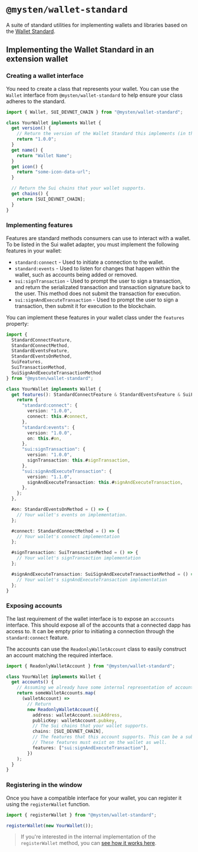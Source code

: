 # `@mysten/wallet-standard`

A suite of standard utilities for implementing wallets and libraries based on the [Wallet Standard](https://github.com/wallet-standard/wallet-standard/).

## Implementing the Wallet Standard in an extension wallet

### Creating a wallet interface

You need to create a class that represents your wallet. You can use the `Wallet` interface from `@mysten/wallet-standard` to help ensure your class adheres to the standard.

```typescript
import { Wallet, SUI_DEVNET_CHAIN } from "@mysten/wallet-standard";

class YourWallet implements Wallet {
  get version() {
    // Return the version of the Wallet Standard this implements (in this case, 1.0.0).
    return "1.0.0";
  }
  get name() {
    return "Wallet Name";
  }
  get icon() {
    return "some-icon-data-url";
  }

  // Return the Sui chains that your wallet supports.
  get chains() {
    return [SUI_DEVNET_CHAIN];
  }
}
```

### Implementing features

Features are standard methods consumers can use to interact with a wallet. To be listed in the Sui wallet adapter, you must implement the following features in your wallet:

- `standard:connect` - Used to initiate a connection to the wallet.
- `standard:events` - Used to listen for changes that happen within the wallet, such as accounts being added or removed.
- `sui:signTransaction` - Used to prompt the user to sign a transaction, and return the serializated transaction and transaction signature back to the user. This method does not submit the transaction for execution.
- `sui:signAndExecuteTransaction` - Used to prompt the user to sign a transaction, then submit it for execution to the blockchain.

You can implement these features in your wallet class under the `features` property:

```typescript
import {
  StandardConnectFeature,
  StandardConnectMethod,
  StandardEventsFeature,
  StandardEventsOnMethod,
  SuiFeatures,
  SuiTransactionMethod,
  SuiSignAndExecuteTransactionMethod
} from "@mysten/wallet-standard";

class YourWallet implements Wallet {
  get features(): StandardConnectFeature & StandardEventsFeature & SuiFeatures {
    return {
      "standard:connect": {
        version: "1.0.0",
        connect: this.#connect,
      },
      "standard:events": {
        version: "1.0.0",
        on: this.#on,
      },
      "sui:signTransaction": {
        version: "1.0.0",
        signTransaction: this.#signTransaction,
      },
      "sui:signAndExecuteTransaction": {
        version: "1.1.0",
        signAndExecuteTransaction: this.#signAndExecuteTransaction,
      },
    };
  },

  #on: StandardEventsOnMethod = () => {
    // Your wallet's events on implementation.
  };

  #connect: StandardConnectMethod = () => {
    // Your wallet's connect implementation
  };

  #signTransaction: SuiTransactionMethod = () => {
    // Your wallet's signTransaction implementation
  };

  #signAndExecuteTransaction: SuiSignAndExecuteTransactionMethod = () => {
    // Your wallet's signAndExecuteTransaction implementation
  };
}
```

### Exposing accounts

The last requirement of the wallet interface is to expose an `acccounts` interface. This should expose all of the accounts that a connected dapp has access to. It can be empty prior to initiating a connection through the `standard:connect` feature.

The accounts can use the `ReadonlyWalletAccount` class to easily construct an account matching the required interface.

```typescript
import { ReadonlyWalletAccount } from "@mysten/wallet-standard";

class YourWallet implements Wallet {
  get accounts() {
    // Assuming we already have some internal representation of accounts:
    return someWalletAccounts.map(
      (walletAccount) =>
        // Return
        new ReadonlyWalletAccount({
          address: walletAccount.suiAddress,
          publicKey: walletAccount.pubkey,
          // The Sui chains that your wallet supports.
          chains: [SUI_DEVNET_CHAIN],
          // The features that this account supports. This can be a subset of the wallet's supported features.
          // These features must exist on the wallet as well.
          features: ["sui:signAndExecuteTransaction"],
        })
    );
  }
}
```

### Registering in the window

Once you have a compatible interface for your wallet, you can register it using the `registerWallet` function.

```typescript
import { registerWallet } from "@mysten/wallet-standard";

registerWallet(new YourWallet());
```

> If you're interested in the internal implementation of the `registerWallet` method, you can [see how it works here](https://github.com/wallet-standard/wallet-standard/blob/b4794e761de688906827829d5380b24cb8ed5fd5/packages/core/wallet/src/register.ts#L9).
